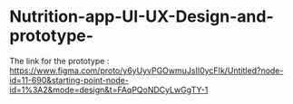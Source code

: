 # Nutrition-app-UI-UX-Design-and-prototype-
The link for the prototype : https://www.figma.com/proto/y6yUyvPGOwmuJsII0ycFIk/Untitled?node-id=11-690&starting-point-node-id=1%3A2&mode=design&t=FAqPQoNDCyLwGgTY-1
